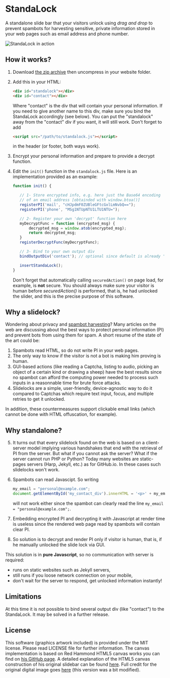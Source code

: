 StandaLock
==========
A standalone slide bar that your visitors unlock using _drag and drop_ to prevent spambots for harvesting sensitive, private information stored in your web pages such as email address and phone number.

![StandaLock in action](http://timlegrand.github.io/assets/images/StandaLock.gif)

How it works?
---------------
  1. Download [the zip archive](https://github.com/timlegrand/StandaLock/archive/master.zip) then uncompress in your website folder.
  2. Add this in your HTML:
     ```html
     <div id="standalock"></div>
     <div id="contact"></div>
     ```
     Where "contact" is the div that will contain your personal information. If you need to give another name to this div, make sure you bind the StandaLock accordingly (see below). You can put the "standalock" away from the "contact" div if you want, it will still work.
     Don't forget to add
     ```html
     <script src="/path/to/standalock.js"></script>
     ```
     in the header (or footer, both ways work).

  2. Encrypt your personal information and prepare to provide a decrypt function.

  3. Edit the ```init()``` function in the ```standalock.js``` file.
     Here is an implementation provided as an example:
     ```javascript
     function init() {
     
        // 1- Store encrypted info, e.g. here just the Base64 encoding
        // of an email address [obtainded with window.btoa()]
        registerPI('mail', "cHJpdmF0ZUBleGFtcGxlLmNvbQ==");
        registerPI('phone', "MSg1NTUpNTU1LTU1NTU=");

        // 2- Register your own 'decrypt' function here
        myDecryptFunc = function (encrypted_msg) {
            decrypted_msg = window.atob(encrypted_msg);
            return decrypted_msg;
        }
        registerDecryptFunc(myDecryptFunc);

        // 3- Bind to your own output div
        bindOutputDiv('contact'); // optional since default is already 'contact'

        insertStandaLock();
     }
     ```
     Don't forget that automatically calling ```securedAction()``` on page load, for example, is **not** secure. You should always make sure your visitor is human before *securedAction()* is performed, that is, he had unlocked the slider, and this is the precise purpose of this software.

Why a slidelock?
---------------
Wondering about privacy and [spambot harvesting](http://en.wikipedia.org/wiki/Email_address_harvesting)? Many articles on the web are discussing about the best ways to protect personal information (PI) and prevent bots from using them for spam.
A short resume of the state of the art could be:
  1. Spambots read HTML, so do not write PI in your web pages.
  2. The only way to know if the visitor is not a bot is making him proving is human.
  3. GUI-based actions (like reading a Captcha, listing to audio, picking an object of a certain kind or drawing a sheep) have the best results since no spambot can afford the computing power needed to process such inputs in a reasonnable time for brute force attacks.
  4. Slidelocks are a simple, user-friendly, device-agnostic way to do it compared to Captchas which require text input, focus, and multiple retries to get it unlocked.

In addition, these countermeasures support clickable email links (which cannot be done with HTML offuscation, for example).

Why standalone?
---------------
  5. It turns out that every slidelock found on the web is based on a client-server model implying various handshakes that end with the retrieval of PI from the server. But what if you cannot ask the server? What if the server cannot run PHP or Python? Today many websites are static-pages servers (Harp, Jekyll, etc.) as for GitHub.io. In these cases such slidelocks won't work.
  6. Spambots can read Javascipt. So writing

     ```javascript
     my_email = "personal@example.com";
     document.getElementById('my_contact_div').innerHTML = '<p>' + my_email + '</p>';
     ```
     will not work either since the spambot can clearly read the line `my_email = "personal@example.com";`.
  7. Embedding encrypted PI and decrypting it with Javascript at render time is useless since the rendered web page read by spambots will contain clear PI.
  8. So solution is to decrypt and render PI only if visitor is human, that is, if he manually unlocked the slide lock via GUI.

This solution is in **pure Javascript**, so no communication with server is required:
* runs on static websites such as Jekyll servers,
* still runs if you loose network connection on your mobile,
* don't wait for the server to respond, get unlocked information instantly!

Limitations
---------------
  At this time it is not possible to bind several output div (like "contact") to the StandaLock. It may be solved in a further release.

License
-------
This software (graphics artwork included) is provided under the MIT license. Please read LICENSE file for further information.
The canvas implementation is based on Red Hammond HTML5 canvas works you can find on [his GitHub page](https://github.com/rheh/HTML5-canvas-projects/tree/master/progress). A detailed explanation of the HTML5 canvas construction of his original slidebar can be found [here](http://geeksretreat.wordpress.com/2012/08/13/a-progress-bar-using-html5s-canvas/). 
Full credit for the original digital image goes [here](http://365psd.com/day/106/) (this version was a bit modified).
